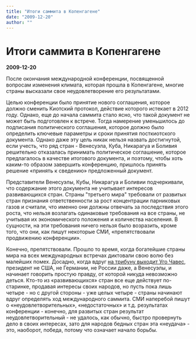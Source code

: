 ```yaml
---
title: "Итоги саммита в Копенгагене"
date: "2009-12-20"
author: ""
---
```


# Итоги саммита в Копенгагене

**2009-12-20** 

После окончания международной конференции, посвященной вопросам изменения климата, которая прошла в Копенгагене, многие страны высказали свое неудовлетворение его результатами.

Целью конференции было принятие нового соглашения, которое должно сменить Киотский протокол, действие которого истекает в 2012 году. Однако, еще до начала саммита стало ясно, что такой документ не может быть подготовлен к встрече. Тогда намерение уменьшилось до подписания политического соглашения, которое должно было определить ключевые параметры и сроки принятия посткиотского документа. Однако даже эту цель никак нельзя назвать достигнутой, если учесть, что ряд стран - Венесуэла, Куба, Никарагуа и Боливия решительно отказалась принимать политическое соглашение, которое предлагалось в качестве итогового документа, и поэтому, чтобы хоть каким-то образом завершить конференцию, пришлось принять решение «принять к сведению» предложенный документ.

Представители Венесуэлы, Кубы, Никарагуа и Боливии подчеркивали, что содержание этого документа не учитывает интересов развивающихся стран. Страны "третьего мира" требовали от развитых стран признания ответственности за рост концентрации парниковых газов и считали, что именно они должны отвечать за последствия этого роста, что нельзя возлагать одинаковые требования на все страны, не учитывая их экономического положения и количества населения. В сущности, на эти требования ничего нельзя было возразить, кроме того, что они, как пишут некоторые СМИ, «препятствовали продвижению конференции».

Конечно, препятствовали. Прошло то время, когда богатейшие страны мира на всех международных встречах диктовали свою волю без малейших помех. Досадно, когда вдруг [на трибуну выходит Уго Чавес](/1740.html), президент не США, не Германии, не России даже, а Венесуэлы, и начинает говорить простую правду, от которой никуда невозможно деться. Кто-то из «развивающихся» стран все еще действует по-старинке, продавая интересы своих народов, но пусть пока лишь четыре - но с другой стороны - уже целых четыре - страны начинают вдруг определять ход международного саммита. СМИ наперебой пишут о «неудовлетворительных», «недостаточных» и т.д. результатах конференции - конечно, для развитых стран результат неудовлетворительный - не удалось, как обычно, быстро провернуть дело в своих интересах, зато для народов бедных стран эта «неудача» - это, наоборот, победа, потому что означает начало борьбы.